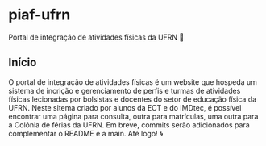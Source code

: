 # piaf-ufrn
Portal de integração de atividades físicas da UFRN 🏀

## Início
O portal de integração de atividades físicas é um website que hospeda um sistema de incrição e gerenciamento de perfis e turmas de atividades físicas lecionadas por bolsistas e docentes do setor de educação física da UFRN.
Neste sitema criado por alunos da ECT e do IMDtec, é possível encontrar uma página para consulta, outra para matrículas, uma outra para a Colônia de férias da UFRN.
Em breve, commits serão adicionados para complementar o README e a main. Até logo! 🌀